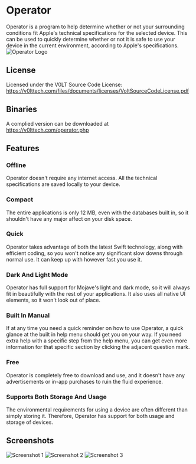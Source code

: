 # Operator
Operator is a program to help determine whether or not your surrounding conditions fit Apple's technical specifications for the selected device. This can be used to quickly determine whether or not it is safe to use your device in the current environment, according to Apple's specifications.
![Operator Logo](https://v0lttech.com/assets/img/operatorlogo.png)

## License
Licensed under the V0LT Source Code License: https://v0lttech.com/files/documents/licenses/VoltSourceCodeLicense.pdf

## Binaries
A complied version can be downloaded at https://v0lttech.com/operator.php

## Features
### Offline
Operator doesn't require any internet access. All the technical specifications are saved locally to your device.

### Compact
The entire applications is only 12 MB, even with the databases built in, so it shouldn't have any major affect on your disk space.

### Quick
Operator takes advantage of both the latest Swift technology, along with efficient coding, so you won't notice any significant slow downs through normal use. It can keep up with however fast you use it.

### Dark And Light Mode
Operator has full support for Mojave's light and dark mode, so it will always fit in beautifully with the rest of your applications. It also uses all native UI elements, so it won't look out of place.

### Built In Manual
If at any time you need a quick reminder on how to use Operator, a quick glance at the built in help menu should get you on your way. If you need extra help with a specific step from the help menu, you can get even more information for that specific section by clicking the adjacent question mark.

### Free
Operator is completely free to download and use, and it doesn't have any advertisements or in-app purchases to ruin the fluid experience.

### Supports Both Storage And Usage
The environmental requirements for using a device are often different than simply storing it. Therefore, Operator has support for both usage and storage of devices.


## Screenshots
![Screenshot 1](https://v0lttech.com/files/images/operator/1.png)
![Screenshot 2](https://v0lttech.com/files/images/operator/2.png)
![Screenshot 3](https://v0lttech.com/files/images/operator/3.png)

